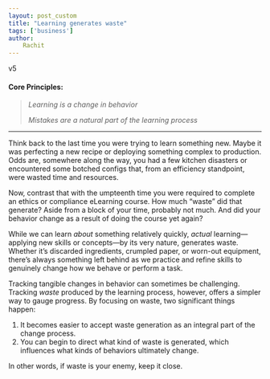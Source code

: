 ```yaml
---
layout: post_custom
title: "Learning generates waste"
tags: ['business']
author: 
    Rachit 
---
```


v5

#### Core Principles:

> *Learning is a change in behavior*  
>  
> *Mistakes are a natural part of the learning process*

---

Think back to the last time you were trying to learn something new. Maybe it was perfecting a new recipe or deploying something complex to production. Odds are, somewhere along the way, you had a few kitchen disasters or encountered some botched configs that, from an efficiency standpoint, were wasted time and resources.

Now, contrast that with the umpteenth time you were required to complete an ethics or compliance eLearning course. How much “waste” did that generate? Aside from a block of your time, probably not much. And did your behavior change as a result of doing the course yet again? 

While we can learn *about* something relatively quickly, *actual* learning—applying new skills or concepts—by its very nature, generates waste. Whether it’s discarded ingredients, crumpled paper, or worn-out equipment, there’s always something left behind as we practice and refine skills to genuinely change how we behave or perform a task.

Tracking tangible changes in behavior can sometimes be challenging. Tracking *waste* produced by the learning process, however, offers a simpler way to gauge progress. By focusing on waste, two significant things happen:

1. It becomes easier to accept waste generation as an integral part of the change process.
2. You can begin to direct what kind of waste is generated, which influences what kinds of behaviors ultimately change.

In other words, if waste is your enemy, keep it close. 